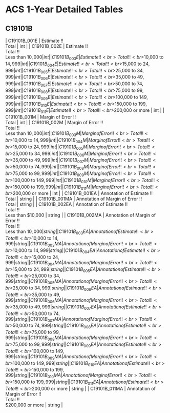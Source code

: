 # ACS 1-Year Detailed Tables

## C19101B

| C19101B_001E | Estimate !!<br>Total | int |
| C19101B_002E | Estimate !!<br>Total !!<br>Less than $10,000 | int |
| C19101B_003E | Estimate !!<br>Total !!<br>$10,000 to $14,999 | int |
| C19101B_004E | Estimate !!<br>Total !!<br>$15,000 to $24,999 | int |
| C19101B_005E | Estimate !!<br>Total !!<br>$25,000 to $34,999 | int |
| C19101B_006E | Estimate !!<br>Total !!<br>$35,000 to $49,999 | int |
| C19101B_007E | Estimate !!<br>Total !!<br>$50,000 to $74,999 | int |
| C19101B_008E | Estimate !!<br>Total !!<br>$75,000 to $99,999 | int |
| C19101B_009E | Estimate !!<br>Total !!<br>$100,000 to $149,999 | int |
| C19101B_010E | Estimate !!<br>Total !!<br>$150,000 to $199,999 | int |
| C19101B_011E | Estimate !!<br>Total !!<br>$200,000 or more | int |
| C19101B_001M | Margin of Error !!<br>Total | int |
| C19101B_002M | Margin of Error !!<br>Total !!<br>Less than $10,000 | int |
| C19101B_003M | Margin of Error !!<br>Total !!<br>$10,000 to $14,999 | int |
| C19101B_004M | Margin of Error !!<br>Total !!<br>$15,000 to $24,999 | int |
| C19101B_005M | Margin of Error !!<br>Total !!<br>$25,000 to $34,999 | int |
| C19101B_006M | Margin of Error !!<br>Total !!<br>$35,000 to $49,999 | int |
| C19101B_007M | Margin of Error !!<br>Total !!<br>$50,000 to $74,999 | int |
| C19101B_008M | Margin of Error !!<br>Total !!<br>$75,000 to $99,999 | int |
| C19101B_009M | Margin of Error !!<br>Total !!<br>$100,000 to $149,999 | int |
| C19101B_010M | Margin of Error !!<br>Total !!<br>$150,000 to $199,999 | int |
| C19101B_011M | Margin of Error !!<br>Total !!<br>$200,000 or more | int |
| C19101B_001EA | Annotation of Estimate !!<br>Total | string |
| C19101B_001MA | Annotation of Margin of Error !!<br>Total | string |
| C19101B_002EA | Annotation of Estimate !!<br>Total !!<br>Less than $10,000 | string |
| C19101B_002MA | Annotation of Margin of Error !!<br>Total !!<br>Less than $10,000 | string |
| C19101B_003EA | Annotation of Estimate !!<br>Total !!<br>$10,000 to $14,999 | string |
| C19101B_003MA | Annotation of Margin of Error !!<br>Total !!<br>$10,000 to $14,999 | string |
| C19101B_004EA | Annotation of Estimate !!<br>Total !!<br>$15,000 to $24,999 | string |
| C19101B_004MA | Annotation of Margin of Error !!<br>Total !!<br>$15,000 to $24,999 | string |
| C19101B_005EA | Annotation of Estimate !!<br>Total !!<br>$25,000 to $34,999 | string |
| C19101B_005MA | Annotation of Margin of Error !!<br>Total !!<br>$25,000 to $34,999 | string |
| C19101B_006EA | Annotation of Estimate !!<br>Total !!<br>$35,000 to $49,999 | string |
| C19101B_006MA | Annotation of Margin of Error !!<br>Total !!<br>$35,000 to $49,999 | string |
| C19101B_007EA | Annotation of Estimate !!<br>Total !!<br>$50,000 to $74,999 | string |
| C19101B_007MA | Annotation of Margin of Error !!<br>Total !!<br>$50,000 to $74,999 | string |
| C19101B_008EA | Annotation of Estimate !!<br>Total !!<br>$75,000 to $99,999 | string |
| C19101B_008MA | Annotation of Margin of Error !!<br>Total !!<br>$75,000 to $99,999 | string |
| C19101B_009EA | Annotation of Estimate !!<br>Total !!<br>$100,000 to $149,999 | string |
| C19101B_009MA | Annotation of Margin of Error !!<br>Total !!<br>$100,000 to $149,999 | string |
| C19101B_010EA | Annotation of Estimate !!<br>Total !!<br>$150,000 to $199,999 | string |
| C19101B_010MA | Annotation of Margin of Error !!<br>Total !!<br>$150,000 to $199,999 | string |
| C19101B_011EA | Annotation of Estimate !!<br>Total !!<br>$200,000 or more | string |
| C19101B_011MA | Annotation of Margin of Error !!<br>Total !!<br>$200,000 or more | string |

